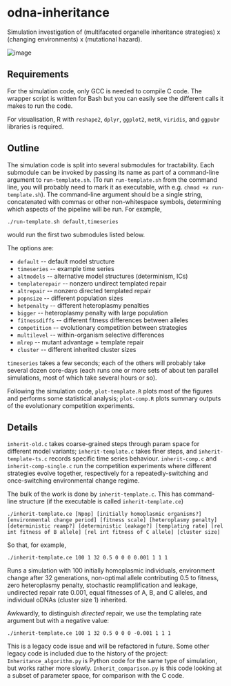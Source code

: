 # odna-inheritance
Simulation investigation of (multifaceted organelle inheritance strategies) x (changing environments) x (mutational hazard).

![image](https://github.com/user-attachments/assets/5bb06499-700c-4b79-97a3-f4f84fc5db4f)

Requirements
----
For the simulation code, only GCC is needed to compile C code. The wrapper script is written for Bash but you can easily see the different calls it makes to run the code.

For visualisation, R with `reshape2`, `dplyr`, `ggplot2`, `metR`, `viridis`, and `ggpubr` libraries is required. 

Outline
----

The simulation code is split into several submodules for tractability. Each submodule can be invoked by passing its name as part of a command-line argument to `run-template.sh`. (To run `run-template.sh` from the command line, you will probably need to mark it as executable, with e.g. `chmod +x run-template.sh`). The command-line argument should be a single string, concatenated with commas or other non-whitespace symbols, determining which aspects of the pipeline will be run. For example,

`./run-template.sh default,timeseries` 

would run the first two submodules listed below.

The options are:

* `default`         -- default model structure
* `timeseries`      -- example time series
* `altmodels`       -- alternative model structures (determinism, ICs)
* `templaterepair`  -- nonzero undirect templated repair
* `altrepair`       -- nonzero directed templated repair
* `popnsize`        -- different population sizes
* `hetpenalty`      -- different heteroplasmy penalties
* `bigger`          -- heteroplasmy penalty with large population
* `fitnessdiffs`    -- different fitness differences between alleles
* `competition`     -- evolutionary competition between strategies
* `multilevel`      -- within-organism selective differences
* `mlrep`           -- mutant advantage + template repair
* `cluster`         -- different inherited cluster sizes

`timeseries` takes a few seconds; each of the others will probably take several dozen core-days (each runs one or more sets of about ten parallel simulations, most of which take several hours or so).

Following the simulation code, `plot-template.R` plots most of the figures and performs some statistical analysis; `plot-comp.R` plots summary outputs of the evolutionary competition experiments.

Details
----

`inherit-old.c` takes coarse-grained steps through param space for different model variants; `inherit-template.c` takes finer steps, and `inherit-template-ts.c` records specific time series behaviour. `inherit-comp.c` and `inherit-comp-single.c` run the competition experiments where different strategies evolve together, respectively for a repeatedly-switching and once-switching environmental change regime. 

The bulk of the work is done by `inherit-template.c`. This has command-line structure (if the executable is called `inherit-template.ce`)

`./inherit-template.ce [Npop] [initially homoplasmic organisms?] [environmental change period] [fitness scale] [heteroplasmy penalty] [deterministic reamp?] [deterministic leakage?] [templating rate] [rel int fitness of B allele] [rel int fitness of C allele] [cluster size]`

So that, for example,

`./inherit-template.ce 100 1 32 0.5 0 0 0 0.001 1 1 1`

Runs a simulation with 100 initially homoplasmic individuals, environment change after 32 generations, non-optimal allele contributing 0.5 to fitness, zero heteroplasmy penalty, stochastic reamplification and leakage, undirected repair rate 0.001, equal fitnesses of A, B, and C alleles, and individual oDNAs (cluster size 1) inherited.

Awkwardly, to distinguish *directed* repair, we use the templating rate argument but with a negative value:

`./inherit-template.ce 100 1 32 0.5 0 0 0 -0.001 1 1 1`

This is a legacy code issue and will be refactored in future. Some other legacy code is included due to the history of the project: `Inheritance_algorithm.py` is Python code for the same type of simulation, but works rather more slowly. `Inherit_comparison.py` is this code looking at a subset of parameter space, for comparison with the C code. 
